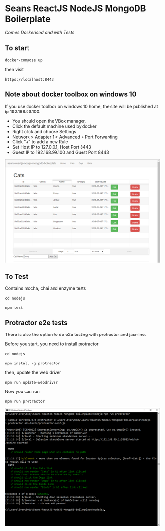 # Seans ReactJS NodeJS MongoDB Boilerplate

*Comes Dockerised and with Tests*

## To start

`docker-compose up`

then visit

`https://localhost:8443`

## Note about docker toolbox on windows 10
If you use docker toolbox on windows 10 home, the site will be published at ip 192.168.99.100.
* You should open the VBox manager, 
* Click the default machine used by docker
* Right click and choose Settings 
* Network > Adapter 1 > Advanced > Port Forwarding
* Click "+" to add a new Rule
* Set Host IP to 127.0.0.1, Host Port 8443 
* Guest IP to 192.168.99.100 and Guest Port 8443


![Screenshot](screenshot.png)

## To Test

Contains mocha, chai and enzyme tests

`cd nodejs`

`npm test`

## Protractor e2e tests

There is also the option to do e2e testing with protractor and jasmine.

Before you start, you need to install protractor

`cd nodejs`

`npm install -g protractor`

then, update the web driver

`npm run update-webdriver`

Now you can run

`npm run protractor`

![protractor screenshot](protractorScreenshot.png)
